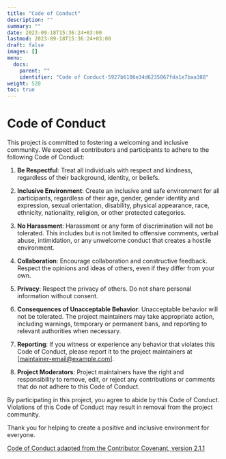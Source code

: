 ```yaml
---
title: "Code of Conduct"
description: ""
summary: ""
date: 2023-09-18T15:36:24+03:00
lastmod: 2023-09-18T15:36:24+03:00
draft: false
images: []
menu:
  docs:
    parent: ""
    identifier: "Code of Conduct-5927b6106e34d6235867fda1e7baa388"
weight: 520
toc: true
---
```

# Code of Conduct

This project is committed to fostering a welcoming and inclusive community. We expect all contributors and participants to adhere to the following Code of Conduct:

1. **Be Respectful**: Treat all individuals with respect and kindness, regardless of their background, identity, or beliefs.

2. **Inclusive Environment**: Create an inclusive and safe environment for all participants, regardless of their age, gender, gender identity and expression, sexual orientation, disability, physical appearance, race, ethnicity, nationality, religion, or other protected categories.

3. **No Harassment**: Harassment or any form of discrimination will not be tolerated. This includes but is not limited to offensive comments, verbal abuse, intimidation, or any unwelcome conduct that creates a hostile environment.

4. **Collaboration**: Encourage collaboration and constructive feedback. Respect the opinions and ideas of others, even if they differ from your own.

5. **Privacy**: Respect the privacy of others. Do not share personal information without consent.

6. **Consequences of Unacceptable Behavior**: Unacceptable behavior will not be tolerated. The project maintainers may take appropriate action, including warnings, temporary or permanent bans, and reporting to relevant authorities when necessary.

7. **Reporting**: If you witness or experience any behavior that violates this Code of Conduct, please report it to the project maintainers at [maintainer-email@example.com].

8. **Project Moderators**: Project maintainers have the right and responsibility to remove, edit, or reject any contributions or comments that do not adhere to this Code of Conduct.

By participating in this project, you agree to abide by this Code of Conduct. Violations of this Code of Conduct may result in removal from the project community.

Thank you for helping to create a positive and inclusive environment for everyone.

[Code of Conduct adapted from the Contributor Covenant, version 2.1.1](https://www.contributor-covenant.org/version/2/1/code_of_conduct/)
